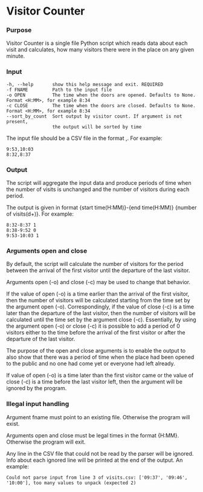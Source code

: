 # Visitor Counter

### Purpose

Visitor Counter is a single file Python script which reads data about each visit and calculates, how many visitors there were in the place on any given minute.

### Input

    -h, --help       show this help message and exit. REQUIRED
    -f FNAME         Path to the input file
    -o OPEN          The time when the doors are opened. Defaults to None. Format <H:MM>, for example 8:34
    -c CLOSE         The time when the doors are closed. Defaults to None. Format <H:MM>, for example 8:34
    --sort_by_count  Sort output by visitor count. If argument is not present,
                     the output will be sorted by time

The input file should be a CSV file in the format <start time>,<end time>. For example: 
    
    9:53,10:03
    8:32,8:37
    
### Output

The script will aggregate the input data and produce periods of time when the number of visits is unchanged and the number of visitors during each period.

The output is given in format {start time(H:MM)}-{end time(H:MM)} {number of visits(d+)}. For example:
   
    8:32-8:37 1
    8:38-9:52 0
    9:53-10:03 1
    
### Arguments open and close
 
By default, the script will calculate the number of visitors for the period between the arrival of the first visitor until the departure of the last visitor. 

Arguments open (-o) and close (-c) may be used to change that behavior. 

If the value of open (-o) is a time earlier than the arrival of the first visitor, then the number of visitors will be calculated starting from the time set by the argument open (-o). Correspondingly, if the value of close (-c) is a time later than the departure of the last visitor, then the number of visitors will be calculated until the time set by the argument close (-c). Essentially, by using the argument open (-o) or close (-c) it is possible to add a period of 0 visitors either to the time before the arrival of the first visitor or after the departure of the last visitor. 

The purpose of the open and close arguments is to enable the output to also show that there was a period of time when the place had been opened to the public and no one had come yet or everyone had left already.

If value of open (-o) is a time later than the first visitor came or the value of close (-c) is a time before the last visitor left, then the argument will be ignored by the program.
    
### Illegal input handling

Argument fname must point to an existing file. Otherwise the program will exist.

Arguments open and close must be legal times in the format {H:MM}. Otherwise the program will exit.

Any line in the CSV file that could not be read by the parser will be ignored. Info about each ignored line will be printed at the end of the output. An example:

    Could not parse input from line 3 of visits.csv: ['09:37', '09:46', '10:00'], too many values to unpack (expected 2)
    

